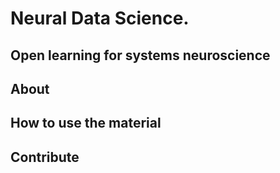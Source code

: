 # Neural Data Science. 
**Open learning for systems neuroscience**
---

## About

## How to use the material

## Contribute

